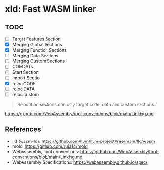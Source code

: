 # xld: Fast WASM linker

## TODO
- [ ] Target Features Section
- [x] Merging Global Sections
- [x] Merging Function Sections
- [ ] Merging Data Sections
- [ ] Merging Custom Sections
- [ ] COMDATs
- [ ] Start Section
- [ ] Import Sectio
- [x] reloc.CODE
- [ ] reloc.DATA
- [ ] reloc custom

> Relocation sections can only target code, data and custom sections.

https://github.com/WebAssembly/tool-conventions/blob/main/Linking.md

## References

- lld (wasm-ld): https://github.com/llvm/llvm-project/tree/main/lld/wasm
- mold: https://github.com/rui314/mold
- WebAssembly, Tool conventions: https://github.com/WebAssembly/tool-conventions/blob/main/Linking.md
- WebAssembly Specifications: https://webassembly.github.io/spec/
